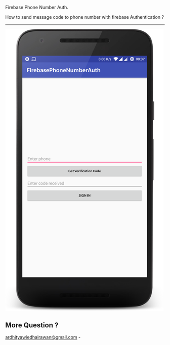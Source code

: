 Firebase Phone Number Auth.

How to send message code to phone number with firebase Authentication ?


--------------
<img src="screenshot.png" width="500"/>



More Question ?
--------------
ardhityawiedhairawan@gmail.com  -
